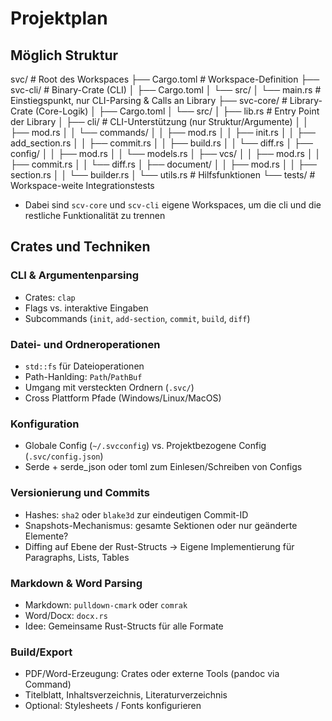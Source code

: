 # Projektplan

## Möglich Struktur

svc/ # Root des Workspaces
├── Cargo.toml # Workspace-Definition
├── svc-cli/ # Binary-Crate (CLI)
│ ├── Cargo.toml
│ └── src/
│ └── main.rs # Einstiegspunkt, nur CLI-Parsing & Calls an Library
├── svc-core/ # Library-Crate (Core-Logik)
│ ├── Cargo.toml
│ └── src/
│ ├── lib.rs # Entry Point der Library
│ ├── cli/ # CLI-Unterstützung (nur Struktur/Argumente)
│ │ ├── mod.rs
│ │ └── commands/
│ │ ├── mod.rs
│ │ ├── init.rs
│ │ ├── add_section.rs
│ │ ├── commit.rs
│ │ ├── build.rs
│ │ └── diff.rs
│ ├── config/
│ │ ├── mod.rs
│ │ └── models.rs
│ ├── vcs/
│ │ ├── mod.rs
│ │ ├── commit.rs
│ │ └── diff.rs
│ ├── document/
│ │ ├── mod.rs
│ │ ├── section.rs
│ │ └── builder.rs
│ └── utils.rs # Hilfsfunktionen
└── tests/ # Workspace-weite Integrationstests

- Dabei sind `scv-core` und `scv-cli` eigene Workspaces, um die cli und die restliche Funktionalität zu trennen

## Crates und Techniken

### CLI & Argumentenparsing

- Crates: `clap`
- Flags vs. interaktive Eingaben
- Subcommands (`init`, `add-section`, `commit`, `build`, `diff`)

### Datei- und Ordneroperationen

- `std::fs` für Dateioperationen
- Path-Hanlding: `Path`/`PathBuf`
- Umgang mit versteckten Ordnern (`.svc/`)
- Cross Plattform Pfade (Windows/Linux/MacOS)

### Konfiguration

- Globale Config (`~/.svcconfig`) vs. Projektbezogene Config (`.svc/config.json`)
- Serde + serde_json oder toml zum Einlesen/Schreiben von Configs

### Versionierung und Commits

- Hashes: `sha2` oder `blake3d` zur eindeutigen Commit-ID
- Snapshots-Mechanismus: gesamte Sektionen oder nur geänderte Elemente?
- Diffing auf Ebene der Rust-Structs -> Eigene Implementierung für Paragraphs, Lists, Tables

### Markdown & Word Parsing

- Markdown: `pulldown-cmark` oder `comrak`
- Word/Docx: `docx.rs`
- Idee: Gemeinsame Rust-Structs für alle Formate

### Build/Export

- PDF/Word-Erzeugung: Crates oder externe Tools (pandoc via Command)
- Titelblatt, Inhaltsverzeichnis, Literaturverzeichnis
- Optional: Stylesheets / Fonts konfigurieren
